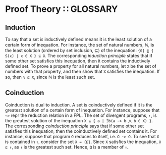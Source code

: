 # Proof Theory ∷ GLOSSARY

## Induction
To say that a set is inductively defined means it is the least solution of a certain form of inequation. For instance, the set of natural numbers, ℕ, is the least solution (ordered by set inclusion, ⊆) of the inequation: 
`{0} ⋃ { S(x) | x ∈ X } ⊆ X`. The corresponding *induction principle* states that if some other set satisfies this inequation, then it contains the inductively defined set. To prove a property for all natural numbers, let `X` be the set of numbers with that property, and then show that `X` satisfies the inequation. If so, then `ℕ ⊆ X`, since ℕ is the least such set.

## Coinduction

Coinduction is dual to induction. A set is coinductively defined if it is the greatest solution of a certain form of inequation. For instance, suppose that `~>` repr the reduction relation in a FPL. The set of divergent programs, `↑`, is the greatest solution of the inequation `X ⊆ { a | ∃b(a ~> b ⋀ b ∈ X) }`. The corresponding *coinduction principle* says that if some other set satisfies this inequation, then the coinductively defined set contains it. For instance, suppose that program `Ω` reduces to itself, i.e. `Ω ~> Ω`. To see that `Ω` is contained in `↑`, consider the set `X = {Ω}`. Since `X` satisfies the inequation, `X ⊆ ↑`, as `↑` is the greatest such set. Hence, `Ω` is a member of `↑`.
